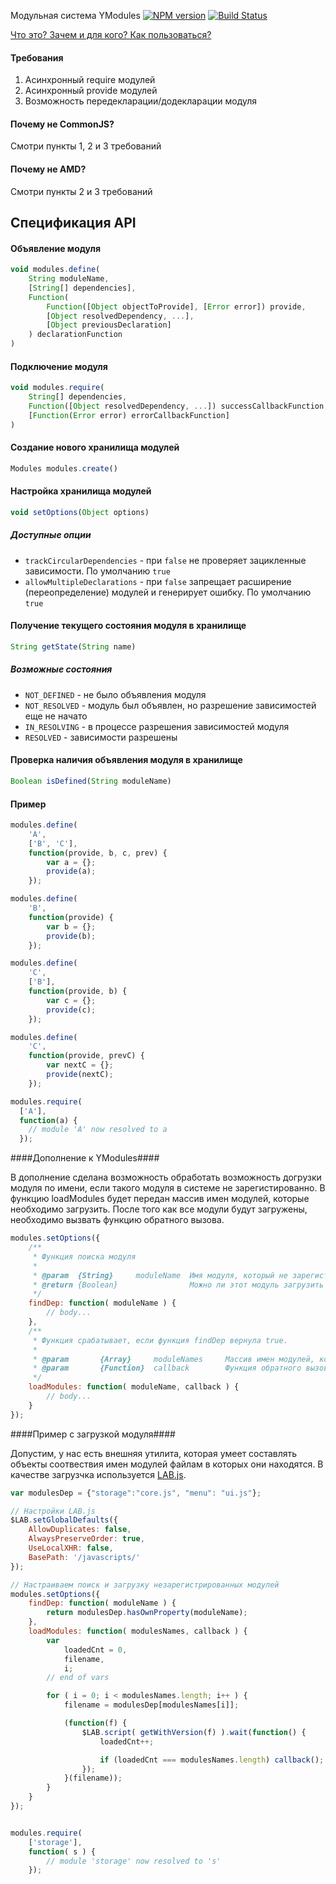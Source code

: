 Модульная система YModules [![NPM version](https://badge.fury.io/js/ym.png)](http://badge.fury.io/js/ym) [![Build Status](https://travis-ci.org/ymaps/modules.png?branch=master)](https://travis-ci.org/ymaps/modules)

[Что это? Зачем и для кого? Как пользоваться?](https://github.com/ymaps/modules/blob/master/what-is-this.md)

#### Требования
  1. Асинхронный require модулей
  2. Асинхронный provide модулей
  3. Возможность передекларации/додекларации модуля

#### Почему не CommonJS?
Смотри пункты 1, 2 и 3 требований

#### Почему не AMD?
Смотри пункты 2 и 3 требований

Спецификация API
----------------

#### Объявление модуля
````javascript
void modules.define(
    String moduleName,
    [String[] dependencies],
    Function(
        Function([Object objectToProvide], [Error error]) provide,
        [Object resolvedDependency, ...],
        [Object previousDeclaration]
    ) declarationFunction
)
````
#### Подключение модуля
````javascript
void modules.require(
    String[] dependencies,
    Function([Object resolvedDependency, ...]) successCallbackFunction,
    [Function(Error error) errorCallbackFunction]
)
````

#### Создание нового хранилища модулей
````javascript
Modules modules.create()
````

#### Настройка хранилища модулей
````javascript
void setOptions(Object options)
````

##### Доступные опции
  - `trackCircularDependencies` - при `false` не проверяет зацикленные зависимости. По умолчанию `true`
  - `allowMultipleDeclarations` - при `false` запрещает расширение (переопределение) модулей и генерирует ошибку. По умолчанию `true`

#### Получение текущего состояния модуля в хранилище
````javascript
String getState(String name)
````

##### Возможные состояния
  - `NOT_DEFINED` - не было объявления модуля
  - `NOT_RESOLVED` - модуль был объявлен, но разрешение зависимостей еще не начато
  - `IN_RESOLVING` - в процессе разрешения зависимостей модуля
  - `RESOLVED` - зависимости разрешены

#### Проверка наличия объявления модуля в хранилище
````javascript
Boolean isDefined(String moduleName)
````

#### Пример

````javascript
modules.define(
    'A',
    ['B', 'C'],
    function(provide, b, c, prev) {
        var a = {};
        provide(a);
    });

modules.define(
    'B',
    function(provide) {
        var b = {};
        provide(b);
    });

modules.define(
    'C',
    ['B'],
    function(provide, b) {
        var c = {};
        provide(c);
    });

modules.define(
    'C',
    function(provide, prevC) {
        var nextC = {};
        provide(nextC);
    });

modules.require(
  ['A'],
  function(a) {
    // module 'A' now resolved to a
  });
````

####Дополнение к YModules####

В дополнение сделана возможность обработать возможность догрузки модуля по имени, если такого модуля в системе не зарегистированно. В функцию loadModules будет передан массив имен модулей, которые необходимо загрузить. После того как все модули будут загружены, необходимо вызвать функцию обратного вызова.

````javascript
modules.setOptions({
    /**
     * Функция поиска модуля
     *
     * @param  {String}     moduleName  Имя модуля, который не зарегистирован в системе
     * @return {Boolean}                Можно ли этот модуль загрузить
     */
    findDep: function( moduleName ) {
        // body...
    },
    /**
     * Функция срабатывает, если функция findDep вернула true.
     *
     * @param       {Array}     moduleNames     Массив имен модулей, которые необходимо загрузить
     * @param       {Function}  callback        Функция обратного вызова
     */
    loadModules: function( moduleName, callback ) {
        // body...
    }
});
````

####Пример с загрузкой модуля####

Допустим, у нас есть внешняя утилита, которая умеет составлять объекты соотвествия имен модулей файлам в которых они находятся. В качестве загрузчка используется [LAB.js](http://labjs.com/).

````javascript
var modulesDep = {"storage":"core.js", "menu": "ui.js"};

// Настройки LAB.js
$LAB.setGlobalDefaults({
    AllowDuplicates: false,
    AlwaysPreserveOrder: true,
    UseLocalXHR: false,
    BasePath: '/javascripts/'
});

// Настраиваем поиск и загрузку незарегистрированных модулей
modules.setOptions({
    findDep: function( moduleName ) {
        return modulesDep.hasOwnProperty(moduleName);
    },
    loadModules: function( modulesNames, callback ) {
        var
            loadedCnt = 0,
            filename,
            i;
        // end of vars

        for ( i = 0; i < modulesNames.length; i++ ) {
            filename = modulesDep[modulesNames[i]];

            (function(f) {
                $LAB.script( getWithVersion(f) ).wait(function() {
                    loadedCnt++;

                    if (loadedCnt === modulesNames.length) callback();
                });
            }(filename));
        }
    }
});


modules.require(
    ['storage'],
    function( s ) {
        // module 'storage' now resolved to 's'
    });
````
